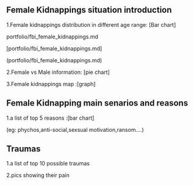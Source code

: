 ## Female Kidnappings situation introduction

1.Female kidnappings distribution in different age range: [Bar chart]

portfolio/fbi_female_kidnappings.md

[portfolio/fbi_female_kidnappings.md]

(portfolio/fbi_female_kidnappings.md)

2.Female vs Male information: [pie chart]

3.Female kidnappings map :[graph]


## Female Kidnapping main senarios and reasons

1.a list of top 5 reasons :[bar chart]

(eg: phychos,anti-social,sexsual motivation,ransom....)

## Traumas 

1.a list of top 10 possible traumas

2.pics showing their pain




